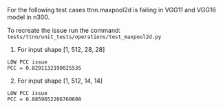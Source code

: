 For the following test cases ttnn.maxpool2d is failing in VGG11 and VGG16 model in n300.

To recreate the issue run the command:
`tests/ttnn/unit_tests/operations/test_maxpool2d.py`

1. For input shape [1, 512, 28, 28]

```
LOW PCC issue
PCC = 0.8291132190025535
```
2. For input shape [1, 512, 14, 14]
```
LOW PCC issue
PCC = 0.8859652206760608
```

